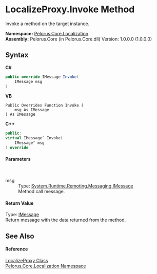 # LocalizeProxy.Invoke Method 
 

Invoke a method on the target instance.

**Namespace:**&nbsp;<a href="99F211A">Pelorus.Core.Localization</a><br />**Assembly:**&nbsp;Pelorus.Core (in Pelorus.Core.dll) Version: 1.0.0.0 (1.0.0.0)

## Syntax

**C#**<br />
``` C#
public override IMessage Invoke(
	IMessage msg
)
```

**VB**<br />
``` VB
Public Overrides Function Invoke ( 
	msg As IMessage
) As IMessage
```

**C++**<br />
``` C++
public:
virtual IMessage^ Invoke(
	IMessage^ msg
) override
```


#### Parameters
&nbsp;<dl><dt>msg</dt><dd>Type: <a href="http://msdn2.microsoft.com/en-us/library/5c8cd72b" target="_blank">System.Runtime.Remoting.Messaging.IMessage</a><br />Method call message.</dd></dl>

#### Return Value
Type: <a href="http://msdn2.microsoft.com/en-us/library/5c8cd72b" target="_blank">IMessage</a><br />Return message with the data returned from the method.

## See Also


#### Reference
<a href="C3FA92A5">LocalizeProxy Class</a><br /><a href="99F211A">Pelorus.Core.Localization Namespace</a><br />